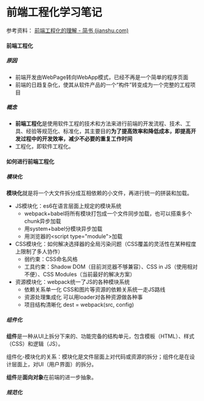# 前端工程化学习笔记

参考资料： [前端工程化的理解 - 简书 (jianshu.com)](https://www.jianshu.com/p/88ed70476adb)



#### 前端工程化

##### 原因

- 前端开发由WebPage转向WebApp模式，已经不再是一个简单的程序页面
- 前端的日趋复杂化，使其从软件产品的一个“构件”转变成为一个完整的工程项目

##### 概念

- **前端工程化**是使用软件工程的技术和方法来进行前端的开发流程、技术、工具、经验等规范化、标准化，其主要目的**为了提高效率和降低成本，即提高开发过程中的开发效率，减少不必要的重复工作时间**
- 工程化，即软件工程化。



#### 如何进行前端工程化

##### 模块化

**模块化**就是将一个大文件拆分成互相依赖的小文件，再进行统一的拼装和加载。

- JS模块化：es6在语言层面上规定的模块系统
  - webpack+babel将所有模块打包成一个文件同步加载，也可以搭乘多个chunk异步加载
  - 用system+babel分模块异步加载
  - 用浏览器的\<script type="module">加载
- CSS模块化：如何解决选择器的全局污染问题（CSS覆盖的灵活性在某种程度上限制了多人协作）
  - 弱约束：CSS命名风格
  - 工具约束：Shadow DOM（目前浏览器不够兼容）、CSS in JS（使用相对不便）、CSS Modules（当前最好的解决方案）
- 资源模块化：webpack统一了JS的各种模块系统
  - 依赖关系单一化 CSS和图片等资源的依赖关系统一走JS路线
  - 资源处理集成化 可以用loader对各种资源做各种事
  - 项目结构清晰化 dest = webpack(src, config)

##### 组件化

**组件**是一种从UI上拆分下来的、功能完备的结构单元，包含模板（HTML）、样式（CSS）和逻辑（JS）。

组件化-模块化的关系：模块化是文件层面上对代码或资源的拆分；组件化是在设计层面上，对UI（用户界面）的拆分。

**组件**是**面向对象**在前端的进一步抽象。

##### 规范化
